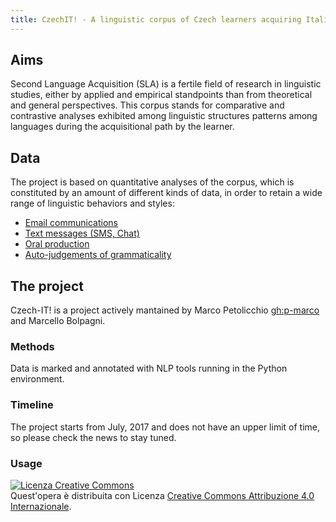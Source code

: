 ```yaml
---
title: CzechIT! - A linguistic corpus of Czech learners acquiring Italian
---
```

## Aims
Second Language Acquisition (SLA) is a fertile field of research in linguistic studies, either by applied and empirical standpoints than from theoretical and general perspectives. 
This corpus stands for comparative and contrastive analyses exhibited among linguistic structures patterns among languages during the acquisitional path by the learner.

## Data
The project is based on quantitative analyses of the corpus, which is constituted by an amount of different kinds of data, in order to retain a wide range of linguistic behaviors and styles:
* [Email communications](email)
* [Text messages (SMS, Chat)](text-message)
* [Oral production](audio)
* [Auto-judgements of grammaticality](texts)

## The project
Czech-IT! is a project actively mantained by Marco Petolicchio [gh:p-marco](https://github.com/p-marco) and Marcello Bolpagni.

### Methods
Data is marked and annotated with NLP tools running in the Python environment.

### Timeline
The project starts from July, 2017 and does not have an upper limit of time, so please check the news to stay tuned.

### Usage
<a rel="license" href="http://creativecommons.org/licenses/by/4.0/"><img alt="Licenza Creative Commons" style="border-width:0" src="https://i.creativecommons.org/l/by/4.0/88x31.png" /></a><br />Quest'opera è distribuita con Licenza <a rel="license" href="http://creativecommons.org/licenses/by/4.0/">Creative Commons Attribuzione 4.0 Internazionale</a>.
